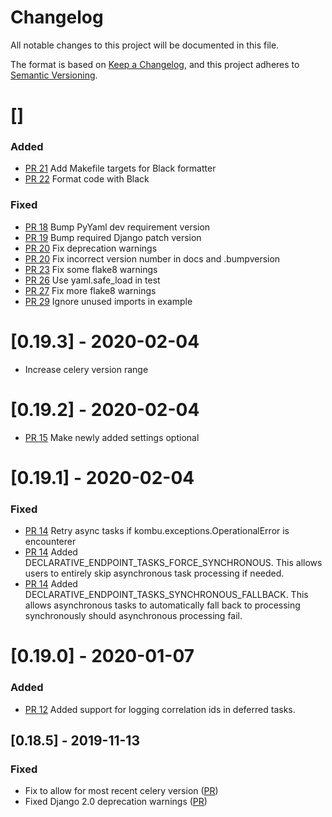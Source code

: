 # Changelog
All notable changes to this project will be documented in this file.

The format is based on [Keep a Changelog](https://keepachangelog.com/en/1.0.0/),
and this project adheres to [Semantic
Versioning](https://semver.org/spec/v2.0.0.html).

# []
### Added
- [PR 21](https://github.com/salesforce/django-declarative-apis/pull/21) Add Makefile targets for Black formatter
- [PR 22](https://github.com/salesforce/django-declarative-apis/pull/22) Format code with Black

### Fixed
- [PR 18](https://github.com/salesforce/django-declarative-apis/pull/18) Bump PyYaml dev requirement version
- [PR 19](https://github.com/salesforce/django-declarative-apis/pull/19) Bump required Django patch version
- [PR 20](https://github.com/salesforce/django-declarative-apis/pull/20) Fix deprecation warnings
- [PR 20](https://github.com/salesforce/django-declarative-apis/pull/20) Fix incorrect version number in docs and .bumpversion
- [PR 23](https://github.com/salesforce/django-declarative-apis/pull/23) Fix some flake8 warnings
- [PR 26](https://github.com/salesforce/django-declarative-apis/pull/26) Use yaml.safe_load in test
- [PR 27](https://github.com/salesforce/django-declarative-apis/pull/27) Fix more flake8 warnings
- [PR 29](https://github.com/salesforce/django-declarative-apis/pull/29) Ignore unused imports in example

# [0.19.3] - 2020-02-04
- Increase celery version range

# [0.19.2] - 2020-02-04
- [PR 15](https://github.com/salesforce/django-declarative-apis/pull/15) Make newly added settings optional

# [0.19.1] - 2020-02-04
### Fixed
- [PR 14](https://github.com/salesforce/django-declarative-apis/pull/14) Retry async tasks if kombu.exceptions.OperationalError is encounterer
- [PR 14](https://github.com/salesforce/django-declarative-apis/pull/14) Added DECLARATIVE_ENDPOINT_TASKS_FORCE_SYNCHRONOUS. This allows users to entirely skip asynchronous task processing if needed.
- [PR 14](https://github.com/salesforce/django-declarative-apis/pull/14) Added DECLARATIVE_ENDPOINT_TASKS_SYNCHRONOUS_FALLBACK. This allows asynchronous tasks to automatically fall back to processing synchronously should asynchronous processing fail.

# [0.19.0] - 2020-01-07
### Added
- [PR 12](https://github.com/salesforce/django-declarative-apis/pull/12) Added support for logging correlation ids in deferred tasks.

## [0.18.5] - 2019-11-13
### Fixed
- Fix to allow for most recent celery version ([PR](https://github.com/salesforce/django-declarative-apis/pull/10))
- Fixed Django 2.0 deprecation warnings ([PR](https://github.com/salesforce/django-declarative-apis/pull/9))
